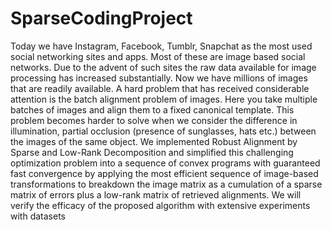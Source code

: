 # SparseCodingProject
Today we have Instagram, Facebook, Tumblr, Snapchat as the most used social networking sites and apps. Most of these are image based social networks. Due to the advent of such sites the raw data available for image processing has increased substantially. Now we have millions of images that are readily available. A hard problem that has received considerable attention is the batch alignment problem of images. Here you take multiple batches of images and align them to a fixed canonical template. This problem becomes harder to solve when we consider the difference in illumination, partial occlusion (presence of sunglasses, hats etc.) between the images of the same object. We implemented Robust Alignment by Sparse and Low-Rank Decomposition and simplified this challenging optimization problem into a sequence of convex programs with guaranteed fast convergence by applying the most efficient sequence of image-based transformations to breakdown the image matrix as a cumulation of a sparse matrix of errors plus a low-rank matrix of retrieved alignments. We will verify the efficacy of the proposed algorithm with extensive experiments with datasets
